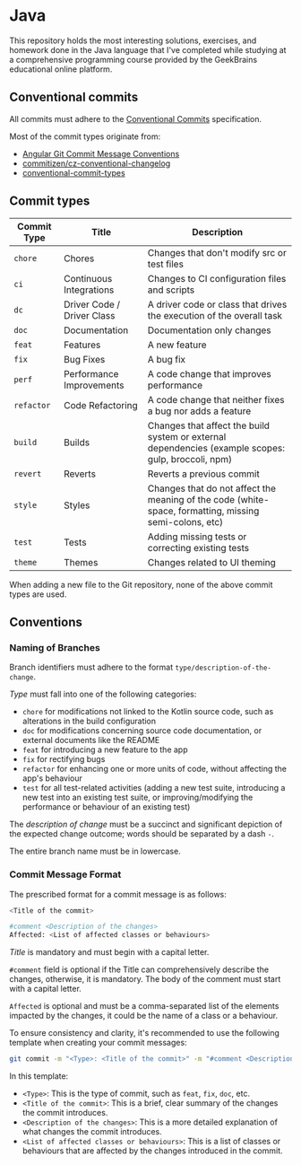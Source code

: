 # Java

This repository holds the most interesting solutions, exercises, and homework done in the Java language that I've completed while studying at a comprehensive programming course provided by the GeekBrains educational online platform.

## Conventional commits

All commits must adhere to the [Conventional Commits](https://www.conventionalcommits.org/en/v1.0.0/) specification.

Most of the commit types originate from:
* [Angular Git Commit Message Conventions](https://github.com/angular/angular/blob/master/CONTRIBUTING.md#type)
* [commitizen/cz-conventional-changelog](https://github.com/commitizen/cz-conventional-changelog)
* [conventional-commit-types](https://github.com/commitizen/conventional-commit-types)

## Commit types

| Commit Type | Title                     | Description                                                                                                 |
| ----------- | ------------------------- | ----------------------------------------------------------------------------------------------------------- |
| `chore`     | Chores                    | Changes that don't modify src or test files                                                                 |
| `ci`        | Continuous Integrations   | Changes to CI configuration files and scripts                                                               |
| `dc`        | Driver Code / Driver Class| A driver code or class that drives the execution of the overall task                                        |
| `doc`       | Documentation             | Documentation only changes                                                                                  |
| `feat`      | Features                  | A new feature                                                                                               |
| `fix`       | Bug Fixes                 | A bug fix                                                                                                   |
| `perf`      | Performance Improvements  | A code change that improves performance                                                                     |
| `refactor`  | Code Refactoring          | A code change that neither fixes a bug nor adds a feature                                                   |
| `build`     | Builds                    | Changes that affect the build system or external dependencies (example scopes: gulp, broccoli, npm)         |
| `revert`    | Reverts                   | Reverts a previous commit                                                                                   |
| `style`     | Styles                    | Changes that do not affect the meaning of the code (white-space, formatting, missing semi-colons, etc)      |
| `test`      | Tests                     | Adding missing tests or correcting existing tests                                                           |
| `theme`     | Themes                    | Changes related to UI theming                        

When adding a new file to the Git repository, none of the above commit types are used.

## Conventions

### Naming of Branches

Branch identifiers must adhere to the format `type/description-of-the-change`.

*Type* must fall into one of the following categories:

* `chore` for modifications not linked to the Kotlin source code, such as alterations in the build configuration
* `doc` for modifications concerning source code documentation, or external documents like the README
* `feat` for introducing a new feature to the app
* `fix` for rectifying bugs
* `refactor` for enhancing one or more units of code, without affecting the app's behaviour
* `test` for all test-related activities (adding a new test suite, introducing a new test into an existing test suite, or improving/modifying the performance or behaviour of an existing test)

The _description of change_ must be a succinct and significant depiction of the expected change outcome; words should be separated by a dash `-`.

The entire branch name must be in lowercase.

### Commit Message Format

The prescribed format for a commit message is as follows:

```bash
<Title of the commit>

#comment <Description of the changes>
Affected: <List of affected classes or behaviours>
```

_Title_ is mandatory and must begin with a capital letter.

`#comment` field is optional if the Title can comprehensively describe the changes, otherwise, it is mandatory. The body of the comment must start with a capital letter.

`Affected` is optional and must be a comma-separated list of the elements impacted by the changes, it could be the name of a class or a behaviour.

To ensure consistency and clarity, it's recommended to use the following template when creating your commit messages:

```bash
git commit -m "<Type>: <Title of the commit>" -m "#comment <Description of the changes>" -m "Affected: <List of affected classes or behaviours>"
```

In this template:

* `<Type>`: This is the type of commit, such as `feat`, `fix`, `doc`, etc.
* `<Title of the commit>`: This is a brief, clear summary of the changes the commit introduces.
* `<Description of the changes>`: This is a more detailed explanation of what changes the commit introduces.
* `<List of affected classes or behaviours>`: This is a list of classes or behaviours that are affected by the changes introduced in the commit.
